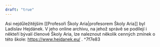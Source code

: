 ```yaml
---
draft: "true"
---
```

Asi nejdůležitějším [[Profesoři Školy Aria|profesorem Školy Aria]] byl Ladislav Hejdánek. V jeho online archivu, na jehož správě se podílejí i někteří bývalí členové Školy Aria, lze naleznout několik cenných zmínek o této škole: https://www.hejdanek.eu/ .  ^7f7e83